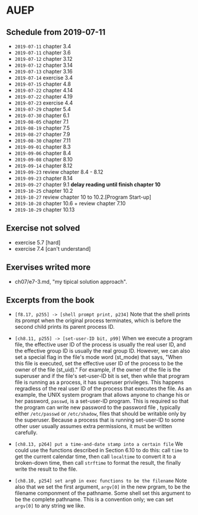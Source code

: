 # AUEP

## Schedule from 2019-07-11

- `2019-07-11` chapter 3.4
- `2019-07-11` chapter 3.6
- `2019-07-12` chapter 3.12
- `2019-07-12` chapter 3.14
- `2019-07-13` chapter 3.16
- `2019-07-14` exercise 3.4
- `2019-07-15` chapter 4.8
- `2019-07-22` chapter 4.14
- `2019-07-22` chapter 4.19
- `2019-07-23` exercise 4.4
- `2019-07-29` chapter 5.4
- `2019-07-30` chapter 6.1
- `2019-08-05` chapter 7.1
- `2019-08-19` chapter 7.5
- `2019-08-27` chapter 7.9
- `2019-08-30` chapter 7.11
- `2019-09-01` chapter 8.3
- `2019-09-06` chapter 8.4
- `2019-09-08` chapter 8.10
- `2019-09-14` chapter 8.12
- `2019-09-23` review chapter 8.4 - 8.12
- `2019-09-23` chapter 8.14
- `2019-09-27` chapter 9.1 **delay reading until finish chapter 10**
- `2019-10-25` chapter 10.2
- `2019-10-27` review chapter 10 to 10.2.[Program Start-up]
- `2019-10-28` chapter 10.6 + review chapter 7.10
- `2019-10-29` chapter 10.13

## Exercise not solved

- exercise 5.7 [hard]
- exercise 7.4 [can't understand]

## Exervises writed more

- ch07/e7-3.md, "my tipical solution approach".

## Excerpts from the book

- `[f8.17, p255] -> [shell prompt print, p234]`
Note that the shell prints its prompt when the original process
terminates, which is before the second child prints its parent process ID.

-  `[ch8.11, p255] -> [set-user-ID bit, p99]`
When we execute a program file, the effective user ID of the process is usually
the real user ID, and the effective group ID is usually the real group ID.
However, we can also set a special flag in the file's mode word (st_mode) that
says, "When this file is executed, set the effective user ID of the process to
be the owner of the file (st_uid)."
For example, if the owner of the file is the superuser and if the file's
set-user-ID bit is set, then while that program file is running as a process, it
has superuser privileges. This happens regradless of the real user ID of the
process that executes the file. As an example, the UNIX system program that
allows anyone to change his or her password, `passwd`, is a set-user-ID program.
This is required so that the program can write new password to the password file
, typically either `/etc/passwd` or `/etc/shadow`, files that should be writable
only by the superuser. Because a process that is running set-user-ID to some
other user usually assumes extra permissions, it must be written carefully.

- `[ch8.13, p264] put a time-and-date stamp into a certain file`
We could use the functions described in Section 6.10 to do this: call `time` to
get the current calendar time, then call `localtime` to convert it to a
broken-down time, then call `strftime` to format the result, the finally write
the result to the file.

- `[ch8.10, p254] set arg0 in exec functions to be the filename`
Note also that we set the first argument, `argv[0]` in the new prgram, to be the
filename componment of the pathname. Some shell set this argument to be the
complete pathname. This is a convention only; we can set `argv[0]` to any string
we like.

